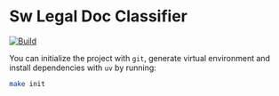 # Sw Legal Doc Classifier

[![Build](https://github.com/ardaaras99/sw-legal-doc-classifier/actions/workflows/build.yml/badge.svg)](https://github.com/ardaaras99/sw-legal-doc-classifier/actions/workflows/build.yml)


You can initialize the project with `git`, generate virtual environment and install dependencies with `uv` by running:

```sh
make init
```
